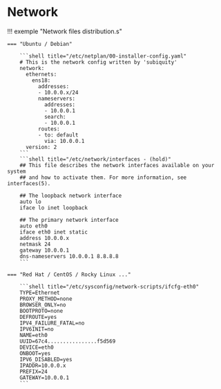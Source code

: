 # Network

!!! exemple "Network files distribution.s"

    === "Ubuntu / Debian"

        ```shell title="/etc/netplan/00-installer-config.yaml"
        # This is the network config written by 'subiquity'
        network:
          ethernets:
            ens18:
              addresses:
              - 10.0.0.x/24
              nameservers:
                addresses:
                - 10.0.0.1
                search:
                - 10.0.0.1
              routes:
              - to: default
                via: 10.0.0.1
          version: 2
        ```
        ```shell title="/etc/network/interfaces - (hold)"
        ## This file describes the network interfaces available on your system
        ## and how to activate them. For more information, see interfaces(5).

        ## The loopback network interface
        auto lo
        iface lo inet loopback

        ## The primary network interface
        auto eth0
        iface eth0 inet static
        address 10.0.0.x
        netmask 24
        gateway 10.0.0.1
        dns-nameservers 10.0.0.1 8.8.8.8
        ```

    === "Red Hat / CentOS / Rocky Linux ..."

        ```shell title="/etc/sysconfig/network-scripts/ifcfg-eth0"
        TYPE=Ethernet
        PROXY_METHOD=none
        BROWSER_ONLY=no
        BOOTPROTO=none
        DEFROUTE=yes
        IPV4_FAILURE_FATAL=no
        IPV6INIT=no
        NAME=eth0
        UUID=67c4................f5d569
        DEVICE=eth0
        ONBOOT=yes
        IPV6_DISABLED=yes
        IPADDR=10.0.0.x
        PREFIX=24
        GATEWAY=10.0.0.1
        ```